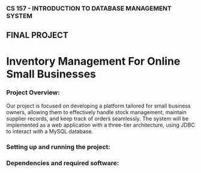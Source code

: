 
### CS 157 -  INTRODUCTION TO DATABASE MANAGEMENT SYSTEM 
## FINAL PROJECT
# Inventory Management For Online Small Businesses

<h3 align="left">Project Overview:</h3>
Our project is focused on developing a platform tailored for small business owners, allowing them to effectively handle stock management, maintain supplier records, and keep track of orders seamlessly. The system will be implemented as a web application with a three-tier architecture, using JDBC to interact with a MySQL database.

<h3 align="left">Setting up and running the project:</h3>

<h3 align="left">Dependencies and required software:</h3>

